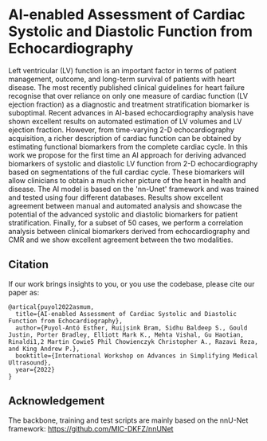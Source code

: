 # AI-enabled Assessment of Cardiac Systolic and Diastolic Function from Echocardiography

Left ventricular (LV) function is an important factor in terms of patient management, outcome, and long-term survival of patients with heart disease. The most recently published clinical guidelines for heart failure recognise that over reliance on only one measure of cardiac function (LV ejection fraction) as a diagnostic and treatment stratification biomarker is suboptimal. Recent advances in AI-based echocardiography analysis have shown excellent results on automated estimation of LV volumes and LV ejection fraction. However, from time-varying 2-D echocardiography acquisition, a richer description of cardiac function can be obtained by estimating functional biomarkers from the complete cardiac cycle. In this work we propose for the first time an AI approach for deriving advanced biomarkers of systolic and diastolic LV function from 2-D echocardiography based on segmentations of the full cardiac cycle. These biomarkers will allow clinicians to obtain a much richer picture of the heart in health and disease. The AI model is based on the 'nn-Unet' framework and was trained and tested using four different databases. Results show excellent agreement between manual and automated analysis and showcase the potential of the advanced systolic and diastolic biomarkers for patient stratification. Finally, for a subset of 50 cases, we perform a correlation analysis between clinical biomarkers derived from echocardiography and CMR and we show excellent agreement between the two modalities. 

## Citation
If our work brings insights to you, or you use the codebase, please cite our paper as:
```
@artical{puyol2022asmum,
  title={AI-enabled Assessment of Cardiac Systolic and Diastolic Function from Echocardiography},
  author={Puyol-Antó Esther, Ruijsink Bram, Sidhu Baldeep S., Gould Justin, Porter Bradley, Elliott Mark K., Mehta Vishal, Gu Haotian, Rinaldi1,2 Martin Cowie5 Phil Chowienczyk Christopher A., Razavi Reza, and King Andrew P.},
  booktitle={International Workshop on Advances in Simplifying Medical Ultrasound},
  year={2022}
}
```

## Acknowledgement
The backbone, training and test scripts are mainly based on the nnU-Net framework: https://github.com/MIC-DKFZ/nnUNet
